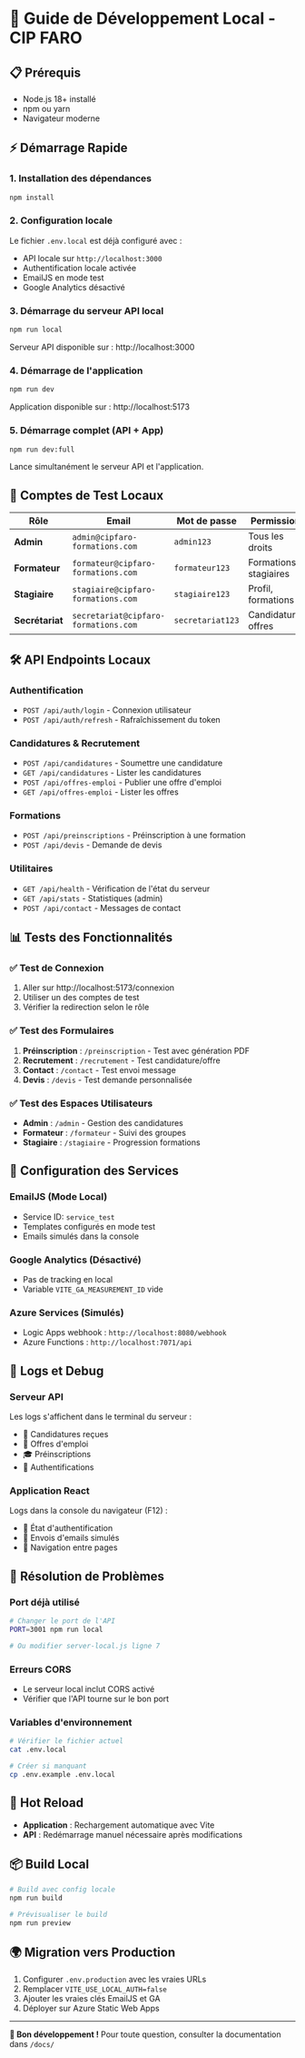 # 🚀 Guide de Développement Local - CIP FARO

## 📋 Prérequis

- Node.js 18+ installé
- npm ou yarn
- Navigateur moderne

## ⚡ Démarrage Rapide

### 1. Installation des dépendances
```bash
npm install
```

### 2. Configuration locale
Le fichier `.env.local` est déjà configuré avec :
- API locale sur `http://localhost:3000`
- Authentification locale activée
- EmailJS en mode test
- Google Analytics désactivé

### 3. Démarrage du serveur API local
```bash
npm run local
```
Serveur API disponible sur : http://localhost:3000

### 4. Démarrage de l'application
```bash
npm run dev
```
Application disponible sur : http://localhost:5173

### 5. Démarrage complet (API + App)
```bash
npm run dev:full
```
Lance simultanément le serveur API et l'application.

## 🔑 Comptes de Test Locaux

| Rôle | Email | Mot de passe | Permissions |
|------|-------|--------------|-------------|
| **Admin** | `admin@cipfaro-formations.com` | `admin123` | Tous les droits |
| **Formateur** | `formateur@cipfaro-formations.com` | `formateur123` | Formations, stagiaires |
| **Stagiaire** | `stagiaire@cipfaro-formations.com` | `stagiaire123` | Profil, formations |
| **Secrétariat** | `secretariat@cipfaro-formations.com` | `secretariat123` | Candidatures, offres |

## 🛠 API Endpoints Locaux

### Authentification
- `POST /api/auth/login` - Connexion utilisateur
- `POST /api/auth/refresh` - Rafraîchissement du token

### Candidatures & Recrutement
- `POST /api/candidatures` - Soumettre une candidature
- `GET /api/candidatures` - Lister les candidatures
- `POST /api/offres-emploi` - Publier une offre d'emploi
- `GET /api/offres-emploi` - Lister les offres

### Formations
- `POST /api/preinscriptions` - Préinscription à une formation
- `POST /api/devis` - Demande de devis

### Utilitaires
- `GET /api/health` - Vérification de l'état du serveur
- `GET /api/stats` - Statistiques (admin)
- `POST /api/contact` - Messages de contact

## 📊 Tests des Fonctionnalités

### ✅ Test de Connexion
1. Aller sur http://localhost:5173/connexion
2. Utiliser un des comptes de test
3. Vérifier la redirection selon le rôle

### ✅ Test des Formulaires
1. **Préinscription** : `/preinscription` - Test avec génération PDF
2. **Recrutement** : `/recrutement` - Test candidature/offre
3. **Contact** : `/contact` - Test envoi message
4. **Devis** : `/devis` - Test demande personnalisée

### ✅ Test des Espaces Utilisateurs
- **Admin** : `/admin` - Gestion des candidatures
- **Formateur** : `/formateur` - Suivi des groupes
- **Stagiaire** : `/stagiaire` - Progression formations

## 🔧 Configuration des Services

### EmailJS (Mode Local)
- Service ID: `service_test`
- Templates configurés en mode test
- Emails simulés dans la console

### Google Analytics (Désactivé)
- Pas de tracking en local
- Variable `VITE_GA_MEASUREMENT_ID` vide

### Azure Services (Simulés)
- Logic Apps webhook : `http://localhost:8080/webhook`
- Azure Functions : `http://localhost:7071/api`

## 📝 Logs et Debug

### Serveur API
Les logs s'affichent dans le terminal du serveur :
- 📝 Candidatures reçues
- 🏢 Offres d'emploi
- 🎓 Préinscriptions
- 🔑 Authentifications

### Application React
Logs dans la console du navigateur (F12) :
- 🔐 État d'authentification
- 📧 Envois d'emails simulés
- 🚀 Navigation entre pages

## 🚨 Résolution de Problèmes

### Port déjà utilisé
```bash
# Changer le port de l'API
PORT=3001 npm run local

# Ou modifier server-local.js ligne 7
```

### Erreurs CORS
- Le serveur local inclut CORS activé
- Vérifier que l'API tourne sur le bon port

### Variables d'environnement
```bash
# Vérifier le fichier actuel
cat .env.local

# Créer si manquant
cp .env.example .env.local
```

## 🔄 Hot Reload

- **Application** : Rechargement automatique avec Vite
- **API** : Redémarrage manuel nécessaire après modifications

## 📦 Build Local

```bash
# Build avec config locale
npm run build

# Prévisualiser le build
npm run preview
```

## 🌍 Migration vers Production

1. Configurer `.env.production` avec les vraies URLs
2. Remplacer `VITE_USE_LOCAL_AUTH=false`
3. Ajouter les vraies clés EmailJS et GA
4. Déployer sur Azure Static Web Apps

---

**🎯 Bon développement !** 
Pour toute question, consulter la documentation dans `/docs/`